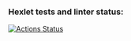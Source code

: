 ### Hexlet tests and linter status:
[![Actions Status](https://github.com/Yagamama/python-project-49/actions/workflows/hexlet-check.yml/badge.svg)](https://github.com/Yagamama/python-project-49/actions)